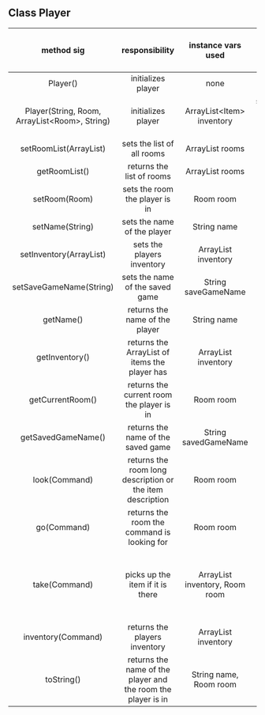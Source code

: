 ## Class Player

| method sig | responsibility | instance vars used | other class methods called | objects used with method calls | lines of code |
|:----------:|:--------------:|:------------------:|:--------------------------:|:------------------------------:|:-------------:|
|Player()|initializes player|none|Player(String, Room, ArrayList\<Room>, String)|this|3|
|Player(String, Room, ArrayList\<Room>, String)|initializes player|ArrayList\<Item> inventory|setRoomList(ArrayList\<Room>), setName(String), setRoom(Room), setSaveGameName(String)|this|7|
|setRoomList(ArrayList<Room>)|sets the list of all rooms|ArrayList<Room> rooms|none|none|3|
|getRoomList()|returns the list of rooms|ArrayList<Room> rooms|none|none|3|
|setRoom(Room)|sets the room the player is in|Room room|none|none|3|
|setName(String)|sets the name of the player|String name|none|none|3|
|setInventory(ArrayList<Item>)|sets the players inventory|ArrayList<Item> inventory|none|none|3|
|setSaveGameName(String)|sets the name of the saved game|String saveGameName|none|none|3|
|getName()|returns the name of the player|String name|none|none|3|
|getInventory()|returns the ArrayList of items the player has|ArrayList<Item> inventory|none|none|3|
|getCurrentRoom()|returns the current room the player is in|Room room|none|none|3|
|getSavedGameName()|returns the name of the saved game|String savedGameName|none|none|3|
|look(Command)|returns the room long description or the item description|Room room|none|Command command, Room room|7|
|go(Command)|returns the room the command is looking for|Room room|none|Room room, Command command|9|
|take(Command)|picks up the item if it is there|ArrayList<Item> inventory, Room room|none|Room room, Command command, ArrayList<Item> inventory, Item item|10|
|inventory(Command)|returns the players inventory|ArrayList<Item> inventory|none|ArrayList<Item> inventory, Item item|10|
|toString()|returns the name of the player and the room the player is in|String name, Room room|none|none|3|